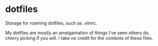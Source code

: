 dotfiles
========

Storage for roaming dotfiles, such as .vimrc.

My dotfiles are mostly an amalgamation of things I've seen others do, cherry picking if you will.
I take no credit for the contents of these files.
